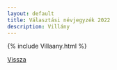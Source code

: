 ```yaml
---
layout: default
title: Választási névjegyzék 2022
description: Villány
---
```


{% include Villaany.html %}

[Vissza](./)